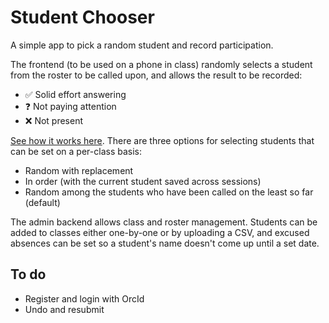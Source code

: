 # Student Chooser

A simple app to pick a random student and record participation.

The frontend (to be used on a phone in class) randomly selects a student from the roster to be called upon, and allows the result to be recorded:

* ✅ Solid effort answering
* ❓ Not paying attention
* ❌ Not present

[See how it works here](https://twitter.com/C_Harwick/status/1615481096161861632). There are three options for selecting students that can be set on a per-class basis:

* Random with replacement
* In order (with the current student saved across sessions)
* Random among the students who have been called on the least so far (default)

The admin backend allows class and roster management. Students can be added to classes either one-by-one or by uploading a CSV, and excused absences can be set so a student's name doesn't come up until a set date.

## To do

* Register and login with OrcId
* Undo and resubmit